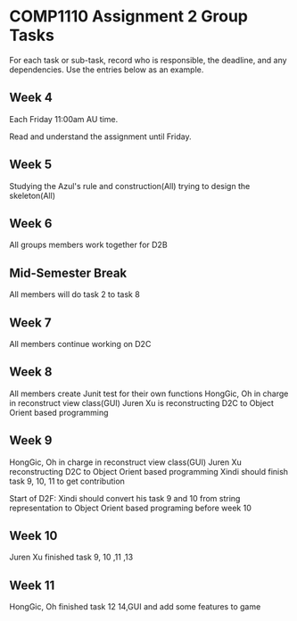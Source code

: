 # COMP1110 Assignment 2 Group Tasks

For each task or sub-task, record who is responsible, the deadline, and any dependencies.
Use the entries below as an example.

## Week 4

Each Friday 11:00am AU time.

Read and understand the assignment until Friday.

## Week 5

Studying the Azul's rule and construction(All)
trying to design the skeleton(All)

## Week 6

All groups members work together for D2B

## Mid-Semester Break
All members will do task 2 to task 8

## Week 7
All members continue working on D2C

## Week 8
All members create Junit test for their own functions
HongGic, Oh in charge in reconstruct view class(GUI)
Juren Xu is reconstructing D2C to Object Orient based programming

## Week 9
HongGic, Oh in charge in reconstruct view class(GUI)
Juren Xu reconstructing D2C to Object Orient based programming
Xindi should finish task 9, 10, 11 to get contribution

Start of D2F:
Xindi should convert his task 9 and 10 from string representation to Object Orient based programing before week 10

## Week 10
Juren Xu finished task 9, 10 ,11 ,13

## Week 11
HongGic, Oh finished task  12 14,GUI and add some features to game

